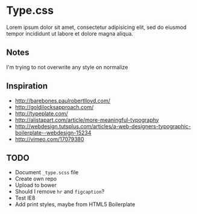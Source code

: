 # Type.css

Lorem ipsum dolor sit amet, consectetur adipisicing elit, sed do eiusmod tempor incididunt ut labore et dolore magna aliqua.

## Notes 

I'm trying to not overwrite any style on normalize

## Inspiration 

- http://barebones.paulrobertlloyd.com/
- http://goldilocksapproach.com/
- http://typeplate.com/
- http://alistapart.com/article/more-meaningful-typography
- http://webdesign.tutsplus.com/articles/a-web-designers-typographic-boilerplate--webdesign-15234
- http://vimeo.com/17079380

## TODO

- Document `_type.scss` file
- Create own repo
- Upload to bower
- Should I remove `hr` and `figcaption`?
- Test IE8
- Add print styles, maybe from HTML5 Boilerplate
